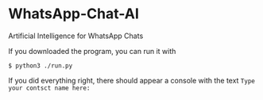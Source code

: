 # WhatsApp-Chat-AI
Artificial Intelligence for WhatsApp Chats

If you downloaded the program, you can run it with
```
$ python3 ./run.py
```
If you did everything right, there should appear a console with the text ```Type your contsct name here: ```

